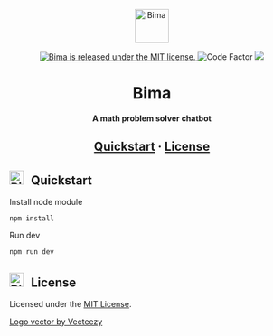 <p align="center">
  <img alt="Bima" src="https://raw.githubusercontent.com/pandawa-tech/bima/static/logo.svg" width="60" />
</p>
<p align="center">
  <a href="https://github.com/pandawa-tech/bima/blob/main/LICENSE">
    <img src="https://img.shields.io/badge/license-MIT-blue.svg" alt="Bima is released under the MIT license." />
  </a>
  <img alt="Code Factor" src="https://www.codefactor.io/repository/github/pandawa-tech/bima/badge">
  <a href="https://codecov.io/gh/priambudiLB/bima">
    <img src="https://codecov.io/gh/priambudiLB/bima/branch/main/graph/badge.svg?token=hHLOJTSEih"/>
  </a>
    
</p>
<h1 align="center">
  Bima
</h1>
<p align="center">
  <strong>
    A math problem solver chatbot
  </strong>
</p>
<h2 align="center">
  <a href="#quickstart">Quickstart</a>
  <span> · </span>
  <a href="#license">License</a>
</h2>

<h2 id="quickstart"><img alt="Bima" style="margin-right: 8px;" src="https://raw.githubusercontent.com/pandawa-tech/bima/static/logo.svg" width="25" /> Quickstart</h2>

Install node module
```shell
npm install
```
Run dev
```shell
npm run dev
```

<h2 id="license"><img alt="Bima" style="margin-right: 8px;" src="https://raw.githubusercontent.com/pandawa-tech/bima/static/logo.svg" width="25" /> License</h2>

Licensed under the [MIT License](./LICENSE).

<a href="https://www.vecteezy.com/free-vector/decorative">Logo vector by Vecteezy</a>

